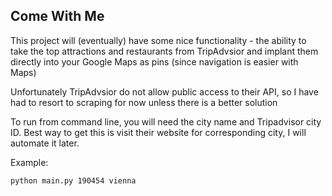 ## Come With Me

This project will (eventually) have some nice functionality - the ability to take the top attractions
 and restaurants from TripAdvsior and implant them directly into your Google Maps as pins (since navigation
 is easier with Maps)
 
Unfortunately TripAdvsior do not allow public access to their API, so I have had to resort to scraping
 for now unless there is a better solution
 
To run from command line, you will need the city name and Tripadvisor city ID.  Best way to get this is
visit their website for corresponding city, I will automate it later.

Example:
```buildoutcfg
python main.py 190454 vienna
```